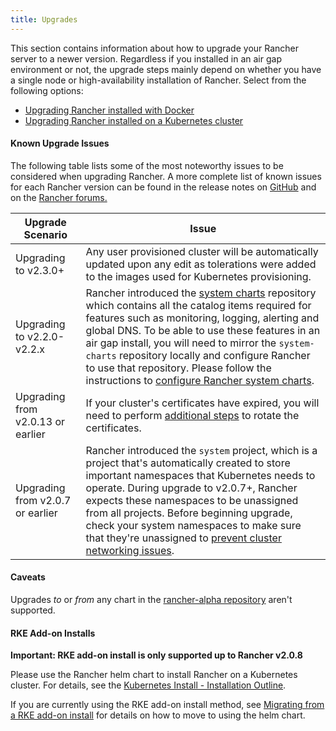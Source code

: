 ```yaml
---
title: Upgrades
---
```


This section contains information about how to upgrade your Rancher server to a newer version. Regardless if you installed in an air gap environment or not, the upgrade steps mainly depend on whether you have a single node or high-availability installation of Rancher. Select from the following options:

- [Upgrading Rancher installed with Docker](/docs/upgrades/upgrades/single-node/)
- [Upgrading Rancher installed on a Kubernetes cluster](/docs/upgrades/upgrades/ha/)

#### Known Upgrade Issues

The following table lists some of the most noteworthy issues to be considered when upgrading Rancher. A more complete list of known issues for each Rancher version can be found in the release notes on [GitHub](https://github.com/rancher/rancher/releases) and on the [Rancher forums.](https://forums.rancher.com/c/announcements/12)

| Upgrade Scenario                  | Issue                                                                                                                                                                                                                                                                                                                                                                                                                                                                                                                                                        |
| --------------------------------- | ------------------------------------------------------------------------------------------------------------------------------------------------------------------------------------------------------------------------------------------------------------------------------------------------------------------------------------------------------------------------------------------------------------------------------------------------------------------------------------------------------------------------------------------------------------ |
| Upgrading to v2.3.0+              | Any user provisioned cluster will be automatically updated upon any edit as tolerations were added to the images used for Kubernetes provisioning.                                                                                                                                                                                                                                                                                                                                                                                                           |
| Upgrading to v2.2.0-v2.2.x        | Rancher introduced the [system charts](https://github.com/rancher/system-charts) repository which contains all the catalog items required for features such as monitoring, logging, alerting and global DNS. To be able to use these features in an air gap install, you will need to mirror the `system-charts` repository locally and configure Rancher to use that repository. Please follow the instructions to [configure Rancher system charts](/docs/installation/options/local-system-charts/#setting-up-system-charts-for-rancher-prior-to-v2-3-0). |
| Upgrading from v2.0.13 or earlier | If your cluster's certificates have expired, you will need to perform [additional steps](/docs/cluster-admin/certificate-rotation/#rotating-expired-certificates-after-upgrading-older-rancher-versions) to rotate the certificates.                                                                                                                                                                                                                                                                                                                         |
| Upgrading from v2.0.7 or earlier  | Rancher introduced the `system` project, which is a project that's automatically created to store important namespaces that Kubernetes needs to operate. During upgrade to v2.0.7+, Rancher expects these namespaces to be unassigned from all projects. Before beginning upgrade, check your system namespaces to make sure that they're unassigned to [prevent cluster networking issues](/docs/upgrades/upgrades/namespace-migration/#preventing-cluster-networking-issues).                                                                              |

#### Caveats

Upgrades _to_ or _from_ any chart in the [rancher-alpha repository](/docs/installation/options/server-tags/#helm-chart-repositories/) aren't supported.

#### RKE Add-on Installs

**Important: RKE add-on install is only supported up to Rancher v2.0.8**

Please use the Rancher helm chart to install Rancher on a Kubernetes cluster. For details, see the [Kubernetes Install - Installation Outline](/docs/installation/k8s-install/#installation-outline).

If you are currently using the RKE add-on install method, see [Migrating from a RKE add-on install](/docs/upgrades/upgrades/migrating-from-rke-add-on/) for details on how to move to using the helm chart.
